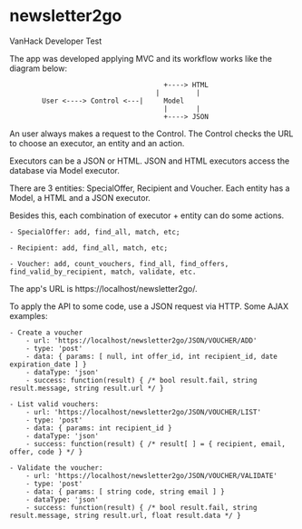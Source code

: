 # newsletter2go
VanHack Developer Test

The app was developed applying MVC and its workflow works like the diagram below:

						                  +----> HTML
					                  	|	      |
			User <----> Control <---|     Model
						                  |       |
						                  +----> JSON

An user always makes a request to the Control. The Control checks the URL to choose an executor, an entity and an action. 

Executors can be a JSON or HTML. JSON and HTML executors access the database via Model executor. 

There are 3 entities: SpecialOffer, Recipient and Voucher. Each entity has a Model, a HTML and a JSON executor.

Besides this, each combination of executor + entity can do some actions.

	- SpecialOffer: add, find_all, match, etc;

	- Recipient: add, find_all, match, etc;

	- Voucher: add, count_vouchers, find_all, find_offers, find_valid_by_recipient, match, validate, etc.

The app's URL is https://localhost/newsletter2go/.

To apply the API to some code, use a JSON request via HTTP. Some AJAX examples:

	- Create a voucher
		- url: 'https://localhost/newsletter2go/JSON/VOUCHER/ADD'
		- type: 'post'
		- data: { params: [ null, int offer_id, int recipient_id, date expiration_date ] }
		- dataType: 'json'
		- success: function(result) { /* bool result.fail, string result.message, string result.url */ }

	- List valid vouchers:
		- url: 'https://localhost/newsletter2go/JSON/VOUCHER/LIST'
		- type: 'post'
		- data: { params: int recipient_id }
		- dataType: 'json'
		- success: function(result) { /* result[ ] = { recipient, email, offer, code } */ }

	- Validate the voucher:
		- url: 'https://localhost/newsletter2go/JSON/VOUCHER/VALIDATE'
		- type: 'post'
		- data: { params: [ string code, string email ] }
		- dataType: 'json'
		- success: function(result) { /* bool result.fail, string result.message, string result.url, float result.data */ }
